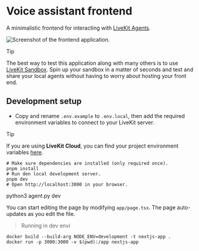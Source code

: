 # Voice assistant frontend

A minimalistic frontend for interacting with [LiveKit Agents](https://docs.livekit.io/agents).

![Screenshot of the frontend application.](/.github/assets/frontent-screenshot.jpeg)

> [!TIP]
> The best way to test this application along with many others is to use [LiveKit Sandbox](https://cloud.livekit.io/projects/p_/sandbox). Spin up your sandbox in a matter of seconds and test and share your local agents without having to worry about hosting your front end.

## Development setup

- Copy and rename `.env.example` to `.env.local`, then add the required environment variables to connect to your LiveKit server.

> [!TIP]
> If you are using **LiveKit Cloud**, you can find your project environment variables [here](https://cloud.livekit.io/projects/p_/settings/keys).

```shell
# Make sure dependencies are installed (only required once).
pnpm install
# Run den local development server.
pnpm dev
# Open http://localhost:3000 in your browser.
```

python3 agent.py dev

You can start editing the page by modifying `app/page.tsx`. The page auto-updates as you edit the file.

> Running in dev envi
```shell
docker build --build-arg NODE_ENV=development -t nextjs-app .
docker run -p 3000:3000 -v $(pwd):/app nextjs-app
```
